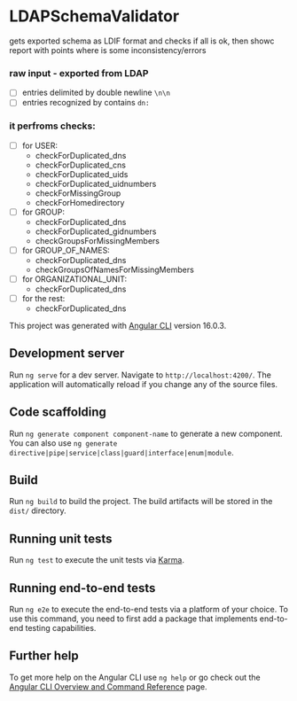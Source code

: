 # LDAPSchemaValidator
gets exported schema as LDIF format and checks if all is ok, then showc report with points where is some inconsistency/errors

### raw input - exported from LDAP
- [ ] entries delimited by double newline `\n\n`
- [ ] entries recognized by contains `dn: `

### it perfroms checks:
- [ ] for USER:
  - checkForDuplicated_dns
  - checkForDuplicated_cns
  - checkForDuplicated_uids
  - checkForDuplicated_uidnumbers
  - checkForMissingGroup
  - checkForHomedirectory
- [ ] for GROUP:
  - checkForDuplicated_dns
  - checkForDuplicated_gidnumbers
  - checkGroupsForMissingMembers
- [ ] for GROUP_OF_NAMES:
  - checkForDuplicated_dns
  - checkGroupsOfNamesForMissingMembers
- [ ] for ORGANIZATIONAL_UNIT:
  - checkForDuplicated_dns
- [ ] for the rest:
  - checkForDuplicated_dns








This project was generated with [Angular CLI](https://github.com/angular/angular-cli) version 16.0.3.

## Development server

Run `ng serve` for a dev server. Navigate to `http://localhost:4200/`. The application will automatically reload if you change any of the source files.

## Code scaffolding

Run `ng generate component component-name` to generate a new component. You can also use `ng generate directive|pipe|service|class|guard|interface|enum|module`.

## Build

Run `ng build` to build the project. The build artifacts will be stored in the `dist/` directory.

## Running unit tests

Run `ng test` to execute the unit tests via [Karma](https://karma-runner.github.io).

## Running end-to-end tests

Run `ng e2e` to execute the end-to-end tests via a platform of your choice. To use this command, you need to first add a package that implements end-to-end testing capabilities.

## Further help

To get more help on the Angular CLI use `ng help` or go check out the [Angular CLI Overview and Command Reference](https://angular.io/cli) page.
